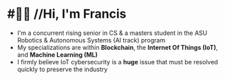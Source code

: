 ﻿# #⃣⛓ //Hi, I'm Francis
- I'm a concurrent rising senior in CS & a masters student in the ASU Robotics & Autonomous Systems (AI track) program
- My specializations are within **Blockchain**, the **Internet Of Things (IoT)**, and **Machine Learning (ML)**
- I firmly believe IoT cybersecurity is a **huge** issue that must be resolved quickly to preserve the industry
